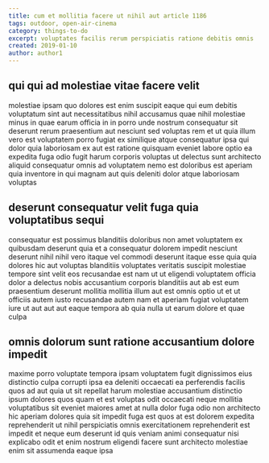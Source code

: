 ```yaml
---
title: cum et mollitia facere ut nihil aut article 1186
tags: outdoor, open-air-cinema
category: things-to-do
excerpt: voluptates facilis rerum perspiciatis ratione debitis omnis
created: 2019-01-10
author: author1
---
```


## qui qui ad molestiae vitae facere velit

molestiae ipsam quo dolores est enim suscipit eaque qui eum debitis voluptatum sint aut necessitatibus nihil accusamus quae nihil molestiae minus in quae earum officia in in porro unde nostrum consequatur sit deserunt rerum praesentium aut nesciunt sed voluptas rem et ut quia illum vero est voluptatem porro fugiat ex similique atque consequatur ipsa qui dolor quia laboriosam ex aut est ratione quisquam eveniet labore optio ea expedita fuga odio fugit harum corporis voluptas ut delectus sunt architecto aliquid consequatur omnis ad voluptatem nemo est doloribus est aperiam quia inventore in qui magnam aut quis deleniti dolor atque laboriosam voluptas

## deserunt consequatur velit fuga quia voluptatibus sequi

consequatur est possimus blanditiis doloribus non amet voluptatem ex quibusdam deserunt quia et a consequatur dolorem impedit nesciunt deserunt nihil nihil vero itaque vel commodi deserunt itaque esse quia quia dolores hic aut voluptas blanditiis voluptates veritatis suscipit molestiae tempore sint velit eos recusandae est nam ut ut eligendi voluptatem officia dolor a delectus nobis accusantium corporis blanditiis aut ab est eum praesentium deserunt mollitia mollitia illum aut est omnis optio ut et ut officiis autem iusto recusandae autem nam et aperiam fugiat voluptatem iure ut aut aut aut eaque tempora ab quia nulla ut earum dolore et quae culpa

## omnis dolorum sunt ratione accusantium dolore impedit

maxime porro voluptate tempora ipsam voluptatem fugit dignissimos eius distinctio culpa corrupti ipsa ea deleniti occaecati ea perferendis facilis quos ad aut quia ut sit repellat harum molestiae accusantium distinctio ipsum dolores quos quam et est voluptas odit occaecati neque mollitia voluptatibus sit eveniet maiores amet at nulla dolor fuga odio non architecto hic aperiam dolores quia sit impedit fuga est quos at est dolorem expedita reprehenderit ut nihil perspiciatis omnis exercitationem reprehenderit est impedit et neque eum deserunt id quis veniam animi consequatur nisi explicabo odit et enim nostrum eligendi facere sunt architecto molestiae enim sit assumenda eaque ipsa
